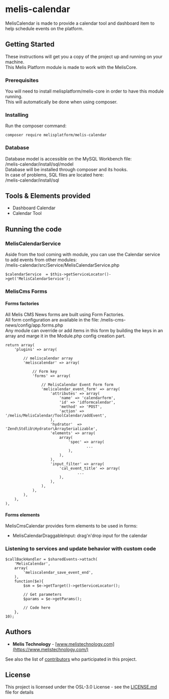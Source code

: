 # melis-calendar

MelisCalendar is made to provide a calendar tool and dashboard item to help schedule events on the platform.

## Getting Started

These instructions will get you a copy of the project up and running on your machine.  
This Melis Platform module is made to work with the MelisCore.

### Prerequisites

You will need to install melisplatform/melis-core in order to have this module running.  
This will automatically be done when using composer.

### Installing

Run the composer command:
```
composer require melisplatform/melis-calendar
```

### Database    

Database model is accessible on the MySQL Workbench file:  
/melis-calendar/install/sql/model  
Database will be installed through composer and its hooks.  
In case of problems, SQL files are located here:  
/melis-calendar/install/sql  

## Tools & Elements provided

* Dashboard Calendar
* Calendar Tool

## Running the code

### MelisCalendarService  
Aside from the tool coming with module, you can use  the Calendar service to add events from other modules:  
/melis-calendar/src/Service/MelisCalendarService.php  
```
$calendarService  = $this->getServiceLocator()->get('MelisCalendarService');  
```  

### MelisCms Forms  

#### Forms factories
All Melis CMS News forms are built using Form Factories.  
All form configuration are available in the file: /melis-cms-news/config/app.forms.php  
Any module can override or add items in this form by building the keys in an array and marge it in the Module.php config creation part.  
``` 
return array(
	'plugins' => array(

		// meliscalendar array
		'meliscalendar' => array(

			// Form key
			'forms' => array(

				// MelisCalendar Event Form form
				'melicalendar_event_form' => array(
					'attributes' => array(
						'name' => 'calendarform',
						'id' => 'idformcalendar',
						'method' => 'POST',
						'action' => '/melis/MelisCalendar/ToolCalendar/addEvent',
					),
					'hydrator'  => 'Zend\Stdlib\Hydrator\ArraySerializable',
					'elements' => array(  
						array(
							'spec' => array(
									...
							),
						),
					),
					'input_filter' => array(      
						'cal_event_title' => array(
								...
						),   
					),
				),
			), 
		),
	),
),
``` 

#### Forms elements
MelisCmsCalendar provides form elements to be used in forms:  
* MelisCalendarDraggableInput: drag'n'drop input for the calendar 


### Listening to services and update behavior with custom code  
```  
$callBackHandler = $sharedEvents->attach(  
	'MelisCalendar',  
	array(  
	    'meliscalendar_save_event_end',  
	),  
	function($e){  
		$sm = $e->getTarget()->getServiceLocator();  
		
		// Get parameters  
		$params = $e->getParams();  
		
		// Code here  
	},
10);
```  

## Authors

* **Melis Technology** - [www.melistechnology.com](https://www.melistechnology.com/)

See also the list of [contributors](https://github.com/melisplatform/melis-calendar/contributors) who participated in this project.


## License

This project is licensed under the OSL-3.0 License - see the [LICENSE.md](LICENSE.md) file for details